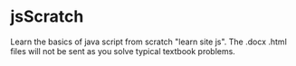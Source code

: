 # jsScratch

Learn the basics of java script from scratch "learn site js".
The .docx .html files will not be sent as you solve typical textbook problems.